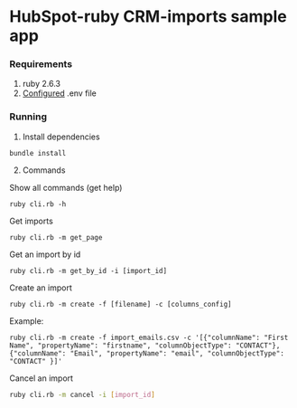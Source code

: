 # HubSpot-ruby CRM-imports sample app

### Requirements

1. ruby 2.6.3
2. [Configured](https://github.com/HubSpot/sample-apps-imports/blob/master/README.md#how-to-run-locally) .env file

### Running

1. Install dependencies

```
bundle install
```

2. Commands

Show all commands (get help)

```
ruby cli.rb -h
```

Get imports

```
ruby cli.rb -m get_page
```

Get an import by id

```
ruby cli.rb -m get_by_id -i [import_id]
```

Create an import

```
ruby cli.rb -m create -f [filename] -c [columns_config]
```

Example:

```
ruby cli.rb -m create -f import_emails.csv -c '[{"columnName": "First Name", "propertyName": "firstname", "columnObjectType": "CONTACT"}, {"columnName": "Email", "propertyName": "email", "columnObjectType": "CONTACT" }]'
```

Cancel an import

```bash
ruby cli.rb -m cancel -i [import_id]
```
